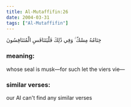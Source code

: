 ```yaml
---
title: Al-Mutaffifin:26
date: 2004-03-31
tags: ["Al-Mutaffifin"]
---
```

خِتَامُهُ مِسْكٌ ۚ وَفِي ذَٰلِكَ فَلْيَتَنَافَسِ الْمُتَنَافِسُونَ
### meaning: 
whose seal is musk—for such let the viers vie—
### similar verses: 

our AI can't find any similar verses




